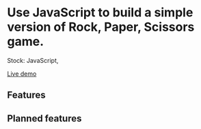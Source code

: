 # Use JavaScript to build a simple version of Rock, Paper, Scissors game.

Stock: JavaScript,

<a href="#">Live demo</a>

## Features


## Planned features

